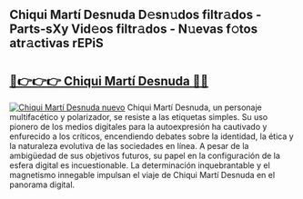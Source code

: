 ## Chiqui Martí Desnuda D𝚎sn𝚞dos filtr𝚊dos - Parts-sXy Vid𝚎os filtr𝚊dos - N𝚞evas f𝚘tos atr𝚊ctivas rEPiS

# <h2><a href="http://mb2uxm8.tromn.icu/?c=Chiqui+Mart%c3%ad+Desnuda">🔗👉👉👉 Chiqui Martí Desnuda 🔗🔗</a></h2>

[![Chiqui Martí Desnuda nuevo](https://i.imgur.com/pEAQMta.gif)](http://mb2uxm8.tromn.icu/?c=Chiqui+Mart%c3%ad+Desnuda)
Chiqui Martí Desnuda, un personaje multifacético y polarizador, se resiste a las etiquetas simples. Su uso pionero de los medios digitales para la autoexpresión ha cautivado y enfurecido a los críticos, encendiendo debates sobre la identidad, la ética y la naturaleza evolutiva de las sociedades en línea. A pesar de la ambigüedad de sus objetivos futuros, su papel en la configuración de la esfera digital es incuestionable. La determinación inquebrantable y el magnetismo innegable impulsan el viaje de Chiqui Martí Desnuda en el panorama digital.
